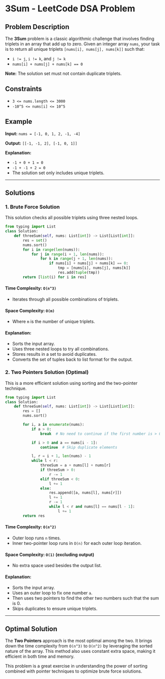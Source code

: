 # 3Sum - LeetCode DSA Problem

## Problem Description
The **3Sum** problem is a classic algorithmic challenge that involves finding triplets in an array that add up to zero. Given an integer array `nums`, your task is to return all unique triplets `[nums[i], nums[j], nums[k]]` such that:
- `i != j`, `i != k`, and `j != k`
- `nums[i] + nums[j] + nums[k] == 0`

**Note:** The solution set must not contain duplicate triplets.

## Constraints
- `3 <= nums.length <= 3000`
- `-10^5 <= nums[i] <= 10^5`

## Example
**Input:** `nums = [-1, 0, 1, 2, -1, -4]`

**Output:** `[[-1, -1, 2], [-1, 0, 1]]`

**Explanation:**
- `-1 + 0 + 1 = 0`
- `-1 + -1 + 2 = 0`
- The solution set only includes unique triplets.

---

## Solutions

### 1. Brute Force Solution
This solution checks all possible triplets using three nested loops.

```python
from typing import List
class Solution:
    def threeSum(self, nums: List[int]) -> List[List[int]]:
        res = set()
        nums.sort()
        for i in range(len(nums)):
            for j in range(i + 1, len(nums)):
                for k in range(j + 1, len(nums)):
                    if nums[i] + nums[j] + nums[k] == 0:
                        tmp = [nums[i], nums[j], nums[k]]
                        res.add(tuple(tmp))
        return [list(i) for i in res]
```

#### Time Complexity: `O(n^3)`
- Iterates through all possible combinations of triplets.

#### Space Complexity: `O(m)`
- Where `m` is the number of unique triplets.

#### Explanation:
- Sorts the input array.
- Uses three nested loops to try all combinations.
- Stores results in a set to avoid duplicates.
- Converts the set of tuples back to list format for the output.

### 2. Two Pointers Solution (Optimal)
This is a more efficient solution using sorting and the two-pointer technique.

```python
from typing import List
class Solution:
    def threeSum(self, nums: List[int]) -> List[List[int]]:
        res = []
        nums.sort()

        for i, a in enumerate(nums):
            if a > 0:
                break  # No need to continue if the first number is > 0

            if i > 0 and a == nums[i - 1]:
                continue  # Skip duplicate elements

            l, r = i + 1, len(nums) - 1
            while l < r:
                threeSum = a + nums[l] + nums[r]
                if threeSum > 0:
                    r -= 1
                elif threeSum < 0:
                    l += 1
                else:
                    res.append([a, nums[l], nums[r]])
                    l += 1
                    r -= 1
                    while l < r and nums[l] == nums[l - 1]:
                        l += 1
        return res
```

#### Time Complexity: `O(n^2)`
- Outer loop runs `n` times.
- Inner two-pointer loop runs in `O(n)` for each outer loop iteration.

#### Space Complexity: `O(1)` (excluding output)
- No extra space used besides the output list.

#### Explanation:
- Sorts the input array.
- Uses an outer loop to fix one number `a`.
- Then uses two pointers to find the other two numbers such that the sum is 0.
- Skips duplicates to ensure unique triplets.

---

## Optimal Solution
The **Two Pointers** approach is the most optimal among the two. It brings down the time complexity from `O(n^3)` to `O(n^2)` by leveraging the sorted nature of the array. This method also uses constant extra space, making it efficient in both time and memory.

This problem is a great exercise in understanding the power of sorting combined with pointer techniques to optimize brute force solutions.